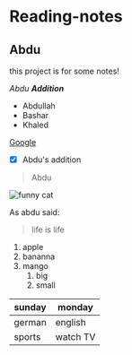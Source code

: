 # Reading-notes

## Abdu

this project is for some notes!

_Abdu **Addition**_

* Abdullah 
* Bashar
* Khaled

[Google](https://www.google.com/)

- [x] Abdu's addition

> Abdu 
> 
![funny cat ](https://c.files.bbci.co.uk/12A9B/production/_111434467_gettyimages-1143489763.jpg)


As abdu  said:

> life is life


1. apple 
1. bananna 
1. mango 
   1. big 
   1. small 



sunday | monday
------------ | -------------
german | english
sports | watch TV


